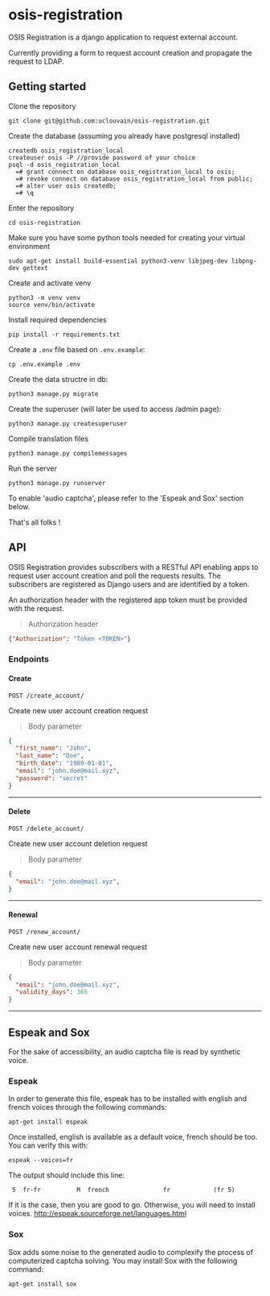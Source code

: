 # osis-registration
OSIS Registration is a django application to request external account. 

<!-- It provides a publish-subscribe mecanism to enable applications (subscribers) to request user account creation. OSIS Registration enable subscribers to poll an API endpoint in order for them to catch up on the last requested results. -->

Currently providing a form to request account creation and propagate the request to LDAP.

## Getting started
Clone the repository
```
git clone git@github.com:uclouvain/osis-registration.git
```

Create the database (assuming you already have postgresql installed)
```
createdb osis_registration_local
createuser osis -P //provide password of your choice
psql -d osis_registration_local
  =# grant connect on database osis_registration_local to osis;
  =# revoke connect on database osis_registration_local from public;
  =# alter user osis createdb;
  =# \q
```

Enter the repository
```
cd osis-registration
```

Make sure you have some python tools needed for creating your virtual environment
```
sudo apt-get install build-essential python3-venv libjpeg-dev libpng-dev gettext
```

Create and activate venv
```
python3 -m venv venv
source venv/bin/activate
```

Install required dependencies
```
pip install -r requirements.txt
```

Create a `.env` file based on `.env.example`:

```
cp .env.example .env
```

Create the data structre in db:
```
python3 manage.py migrate
```

Create the superuser (will later be used to access /admin page):
```
python3 manage.py createsuperuser
```

Compile translation files
```
python3 manage.py compilemessages
```

Run the server
```
python3 manage.py runserver
```

To enable 'audio captcha', please refer to the 'Espeak and Sox' section below.

That's all folks !

## API
OSIS Registration provides subscribers with a RESTful API enabling apps to request user account creation and poll the requests results. The subscribers are registered as Django users and are identified by a token.

An authorization header with the registered app token must be provided with the request.

> Authorization header
```json
{"Authorization": "Token <TOKEN>"}
```
### Endpoints

#### Create

`POST /create_account/`

Create new user account creation request

> Body parameter

```json
{
  "first_name": "John",
  "last_name": "Doe",
  "birth_date": "1989-01-01",
  "email": "john.doe@mail.xyz",
  "password": "secret"
}
```
-----

#### Delete

`POST /delete_account/`

Create new user account deletion request

> Body parameter

```json
{
  "email": "john.doe@mail.xyz",
}
```
-----

#### Renewal

`POST /renew_account/`

Create new user account renewal request

> Body parameter

```json
{
  "email": "john.doe@mail.xyz",
  "validity_days": 365
}
```
-----

## Espeak and Sox
For the sake of accessibility, an audio captcha file is read by synthetic voice. 

### Espeak
In order to generate this file, espeak has to be installed with english and french voices through the following commands:
```
apt-get install espeak
```
Once installed, english is available as a default voice, french should be too. You can verify this with:
```
espeak --voices=fr
```
The output should include this line:
```
 5  fr-fr          M  french               fr            (fr 5)
```
If it is the case, then you are good to go. Otherwise, you will need to install voices.
http://espeak.sourceforge.net/languages.html

### Sox
Sox adds some noise to the generated audio to complexify the process of computerized captcha solving.
You may install Sox with the following command:
```
apt-get install sox
```
